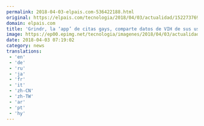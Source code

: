 ```yaml
---
permalink: 2018-04-03-elpais.com-536422188.html
original: https://elpais.com/tecnologia/2018/04/03/actualidad/1522737696_785730.html#?ref=rss&format=simple&link=link
domain: elpais.com
title: 'Grindr, la ‘app’ de citas gays, comparte datos de VIH de sus usuarios'
image: https://ep00.epimg.net/tecnologia/imagenes/2018/04/03/actualidad/1522737696_785730_1522738209_rrss_normal.jpg
date: 2018-04-03 07:19:02
category: news
translations: 
 - 'en'
 - 'de'
 - 'ru'
 - 'ja'
 - 'fr'
 - 'it'
 - 'zh-CN'
 - 'zh-TW'
 - 'ar'
 - 'pt'
 - 'hy'
---
```


